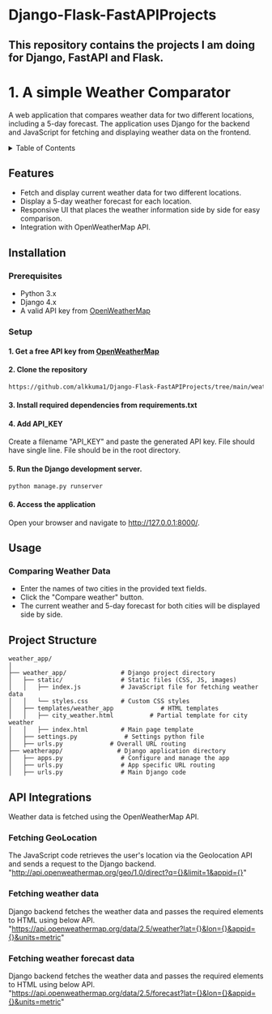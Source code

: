 # Django-Flask-FastAPIProjects

## This repository contains the projects I am doing for Django, FastAPI and Flask.


# 1. A simple Weather Comparator

A web application that compares weather data for two different locations, including a 5-day forecast. The application uses Django for the backend and JavaScript for fetching and displaying weather data on the frontend.

<details>
  <summary>Table of Contents</summary>
  <ul>
  		<li> <a href="#Features">Features</a> </li>
        <li><a href="#Installation">Installation</a></li>
      	<li><a href="#Usage">Usage</a></li>
      	<li><a href="#Project Structure">Project Structure</a></li>
      	<li><a href="#API Integration">API Integration</a></li>
  </ul>
</details>

## Features

- Fetch and display current weather data for two different locations.
- Display a 5-day weather forecast for each location.
- Responsive UI that places the weather information side by side for easy comparison.
- Integration with OpenWeatherMap API.

## Installation
### Prerequisites
- Python 3.x
- Django 4.x
- A valid API key from <a href="https://openweathermap.org/"> OpenWeatherMap </a>

### Setup
#### 1. Get a free API key from <a href="https://openweathermap.org/"> OpenWeatherMap </a>
#### 2. Clone the repository
```sh
https://github.com/alkkuma1/Django-Flask-FastAPIProjects/tree/main/weather_app
```
#### 3. Install required dependencies from requirements.txt
#### 4. Add API_KEY
Create a filename "API_KEY" and paste the generated API key. File should have single line. File should be in the root directory.
#### 5. Run the Django development server.
```sh
python manage.py runserver
```
#### 6. Access the application
Open your browser and navigate to http://127.0.0.1:8000/.

## Usage
### Comparing Weather Data
-  Enter the names of two cities in the provided text fields.
- Click the "Compare weather" button.
- The current weather and 5-day forecast for both cities will be displayed side by side.

## Project Structure
```
weather_app/
│
├── weather_app/               # Django project directory
│   ├── static/                # Static files (CSS, JS, images)
│   │   ├── index.js           # JavaScript file for fetching weather data
│   │   └── styles.css         # Custom CSS styles
│   ├── templates/weather_app             # HTML templates
│   │   ├── city_weather.html          # Partial template for city weather
│   │   ├── index.html         # Main page template
│   ├── settings.py             # Settings python file
│   ├── urls.py             # Overall URL routing
├── weatherapp/               # Django application directory
│   ├── apps.py                # Configure and manage the app
│   ├── urls.py                # App specific URL routing
│   ├── urls.py                # Main Django code
```

## API Integrations
Weather data is fetched using the OpenWeatherMap API.
### Fetching GeoLocation
The JavaScript code retrieves the user's location via the Geolocation API and sends a request to the Django backend.
"http://api.openweathermap.org/geo/1.0/direct?q={}&limit=1&appid={}"
### Fetching weather data
Django backend fetches the weather data and passes the required elements to HTML using below API.
"https://api.openweathermap.org/data/2.5/weather?lat={}&lon={}&appid={}&units=metric"
### Fetching weather forecast data
Django backend fetches the weather data and passes the required elements to HTML using below API.
"https://api.openweathermap.org/data/2.5/forecast?lat={}&lon={}&appid={}&units=metric"

